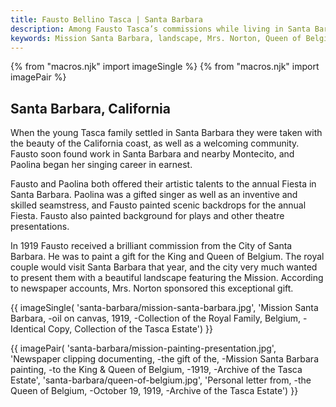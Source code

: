 ```yaml
---
title: Fausto Bellino Tasca | Santa Barbara
description: Among Fausto Tasca’s commissions while living in Santa Barbara were the design and execution of interior decorative work for several estate homes in Montecito. He was awarded the prestigious and important commission of painting a gift for the King and Queen of Belgium.
keywords: Mission Santa Barbara, landscape, Mrs. Norton, Queen of Belgium, oil painting
---
```

{% from "macros.njk" import imageSingle %}
{% from "macros.njk" import imagePair %}

## Santa Barbara, California

When the young Tasca family settled in Santa Barbara they were taken with the beauty of the California coast, as well as a welcoming community. Fausto soon found work in Santa Barbara and nearby Montecito, and Paolina began her singing career in earnest.


Fausto and Paolina both offered their artistic talents to the annual Fiesta in Santa Barbara. Paolina was a gifted singer as well as an inventive and skilled seamstress, and Fausto painted scenic backdrops for the annual Fiesta. Fausto also painted background for plays and other theatre presentations.


In 1919 Fausto received a brilliant commission from the City of Santa Barbara. He was to paint a gift for the King and Queen of Belgium. The royal couple would visit Santa Barbara that year, and the city very much wanted to present them with a beautiful landscape featuring the Mission. According to newspaper accounts, Mrs. Norton sponsored this exceptional gift.

{{ imageSingle(
'santa-barbara/mission-santa-barbara.jpg',
'Mission Santa Barbara, -oil on canvas, 1919, -Collection of the Royal Family, Belgium, -Identical Copy, Collection of the Tasca Estate')
}}

{{ imagePair(
'santa-barbara/mission-painting-presentation.jpg',
'Newspaper clipping documenting, -the gift of the, -Mission Santa Barbara painting, -to the King & Queen of Belgium, -1919, -Archive of the Tasca Estate',
'santa-barbara/queen-of-belgium.jpg',
'Personal letter from, -the Queen of Belgium, -October 19, 1919, -Archive of the Tasca Estate')
}}
